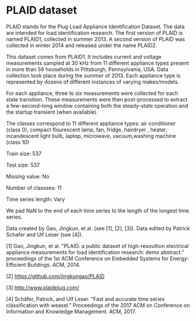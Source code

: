 # PLAID dataset

PLAID stands for the Plug Load Appliance Identification Dataset. The data are intended for load identification research. The first version of PLAID is named PLAID1, collected in summer 2013. A second version of PLAID was collected in winter 2014 and released under the name PLAID2.

This dataset comes from PLAID1. It includes current and voltage measurements sampled at 30 kHz from 11 different appliance types present in more than 56 households in Pittsburgh, Pennsylvania, USA. Data collection took place during the summer of 2013. Each appliance type is represented by dozens of different instances of varying makes/models. 

For each appliance, three to six measurements were collected for each state transition. These measurements were then post-processed to extract a few-second-long window containing both the steady-state operation and the startup transient )when available). 

The classes correspond to 11 different appliance types: 
air conditioner (class 0), compact flourescent lamp, fan, fridge, hairdryer , heater, incandescent light bulb, laptop, microwave, vacuum,washing machine (class 10)

Train size: 537

Test size: 537

Missing value: No

Number of classses: 11

Time series length: Vary

We pad NaN to the end of each time series to the length of the longest time series.

Data created by Gao, Jingkun, et al. (see [1], [2], [3]). Data edited by Patrick Schafer and Ulf Leser (see [4]).

[1] Gao, Jingkun, et al. "PLAID: a public dataset of high-resoultion electrical appliance measurements for load identification research: demo abstract." proceedings of the 1st ACM Conference on Embedded Systems for Energy-Efficient Buildings. ACM, 2014.

[2] https://github.com/jingkungao/PLAID

[3] http://www.plaidplug.com/

[4] Schäfer, Patrick, and Ulf Leser. "Fast and accurate time series classification with weasel." Proceedings of the 2017 ACM on Conference on Information and Knowledge Management. ACM, 2017.
